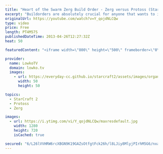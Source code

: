 ```yaml
---
title: "Heart of the Swarm Zerg Build Order - Zerg versus Protoss (StarCraft 2)"
excerpt: "Buildorders are absolutely crucial for anyone that wants to improve in StarCraft II. I can not stress enough how important clean and clear execution will help you in the long run. It's not as easy as you think it is. Unless your mind is clear, and you execute the build order without any problems whatsoever,"
originalUrl: https://youtube.com/watch?v=Y_qojdNLCQw
type: video
price: Free
length: PT4M57S
publishedDateTime: 2013-04-26T12:27:32Z
heat: 50

featuredContent: "<iframe width=\"800\" height=\"500\" frameborder=\"0\" src=\"https://www.youtube.com/embed/Y_qojdNLCQw\" allow=\"accelerometer; autoplay; encrypted-media; gyroscope; picture-in-picture\" allowfullscreen></iframe>"

provider:
  name: LowkoTV
  domain: lowko.tv
  images:
    - url: https://everyday-cc.github.io/starcraft2/assets/images/organizations/lowko.tv-50x50.jpg
      width: 50
      height: 50

topics:
  - StarCraft 2
  - Protoss
  - Zerg

images:
  - url: https://i.ytimg.com/vi/Y_qojdNLCQw/maxresdefault.jpg
    width: 1280
    height: 720
    isCached: true

secured: "6/L26lVVHRW6rcXBGN9K19GAZsOtfgtFck26h/l8LJiy8MlyjPIrhM5G6/nxavMcYVAftnDvtrm26kSCJIh+hAa1N4rz+LZK8MfgevolBkF5AZLTIHlWj6OzZLeNeLNJt1IY2YdW3py9XSOwRurpISuRWYoASSKzLuuxi6bkk3H9gJxjSmFe+9RpGrHySl0cB3qokc3jggqFMJ7V8SkPXYt8M3lYqSpmO6YYBTKFJyJ5YEKaWpCUVFle+dqZpMpvXgBH8L1c5p/AgbGm3SvfO69waahgMaBePzmHsgISjPjOwnrQBv4VrVGyhT+oOQjwbyPkRhaHSRTRrXzmbUaLbVcAXpGTlX66MySc8shjkGwuVOa/RsuwS6jD9hScdBiOBLy98h5oYCoUxm/xZHaUu0TopneCA4/vORIFwtGTLRc=;pFUHKytux3oaaCjBSmW5Wg=="
---
```


